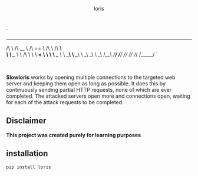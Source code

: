 <p align="center"> loris </p>

<br>

`
 __         ______     ______     __     ______   
/\ \       /\  __ \   /\  == \   /\ \   /\  ___\  
\ \ \____  \ \ \/\ \  \ \  __<   \ \ \  \ \___  \ 
 \ \_____\  \ \_____\  \ \_\ \_\  \ \_\  \/\_____\ 
  \/_____/   \/_____/   \/_/ /_/   \/_/   \/_____/
`

<br>

**Slowloris** works by opening multiple connections to the targeted web server and keeping them open as long as possible. It does this by continuously sending partial HTTP requests, none of which are ever completed. 
The attacked servers open more and connections open, waiting for each of the attack requests to be completed.

## Disclaimer
**This project was created purely for learning purposes**

## installation

```pip install loris ```
